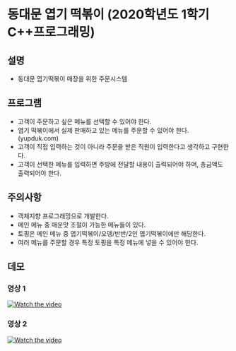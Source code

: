 # 동대문 엽기 떡볶이 (2020학년도 1학기 C++프로그래밍)
## 설명
- 동대문 엽기떡볶이 매장을 위한 주문시스템
## 프로그램
- 고객이 주문하고 싶은 메뉴를 선택할 수 있어야 한다.
- 엽기 떡볶이에서 실제 판매하고 있는 메뉴를 주문할 수 있어야 한다. (yupduk.com)
- 고객이 직접 입력하는 것이 아니라 주문을 받은 직원이 입력한다고 생각하고 구현한다.
- 고객이 선택한 메뉴를 입력하면 주방에 전달할 내용이 출력되어야 하며, 총금액도 출력되어야 한다.
## 주의사항
- 객체지향 프로그래밍으로 개발한다.
- 메인 메뉴 중 매운맛 조절이 가능한 메뉴들이 있다.
- 토핑은 메인 메뉴 중 엽기떡볶이/오뎅/반반/2인 엽기떡볶이에만 해당한다.
- 여러 메뉴를 주문할 경우 특정 토핑을 특정 메뉴에 넣을 수 있어야 한다.
## 데모 
### 영상 1
[![Watch the video](https://i.imgur.com/fl9xxaN.png)](https://www.youtube.com/watch?v=56JHV1dwauA&t=88s)
### 영상 2
[![Watch the video](https://i.imgur.com/nqFqQKL.png)](https://www.youtube.com/watch?v=x5m5wBo4sok&t=4s)
